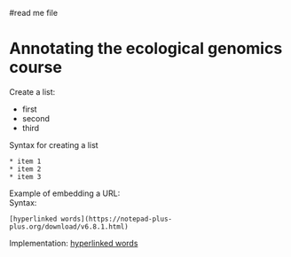 #read me file 

# Annotating the ecological genomics course

Create a list:
* first   
* second      
* third      

Syntax for creating a list

```
* item 1   
* item 2   
* item 3   
```

Example of embedding a URL:   
Syntax:
```
[hyperlinked words](https://notepad-plus-plus.org/download/v6.8.1.html)
```
Implementation:
[hyperlinked words](https://notepad-plus-plus.org/download/v6.8.1.html)
